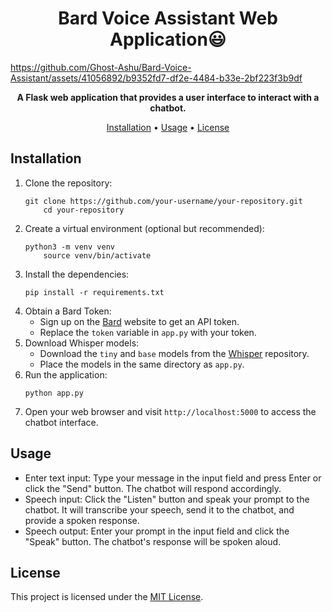 <h1 align="center">Bard Voice Assistant Web Application😃</h1>





https://github.com/Ghost-Ashu/Bard-Voice-Assistant/assets/41056892/b9352fd7-df2e-4484-b33e-2bf223f3b9df




<p align="center">
  <strong>A Flask web application that provides a user interface to interact with a chatbot.</strong>
</p>

<p align="center">
  <a href="#installation">Installation</a> •
  <a href="#usage">Usage</a> •
  <a href="#license">License</a>
</p>

## Installation

<ol>
  <li>Clone the repository:
    <pre><code>git clone https://github.com/your-username/your-repository.git
    cd your-repository</code></pre>
  </li>
  
  <li>Create a virtual environment (optional but recommended):
    <pre><code>python3 -m venv venv
    source venv/bin/activate</code></pre>
  </li>
  
  <li>Install the dependencies:
    <pre><code>pip install -r requirements.txt</code></pre>
  </li>
  
  <li>Obtain a Bard Token:
    <ul>
      <li>Sign up on the <a href="https://www.bard.ai/">Bard</a> website to get an API token.</li>
      <li>Replace the <code>token</code> variable in <code>app.py</code> with your token.</li>
    </ul>
  </li>
  
  <li>Download Whisper models:
    <ul>
      <li>Download the <code>tiny</code> and <code>base</code> models from the <a href="https://github.com/snakers4/whisper">Whisper</a> repository.</li>
      <li>Place the models in the same directory as <code>app.py</code>.</li>
    </ul>
  </li>
  
  <li>Run the application:
    <pre><code>python app.py</code></pre>
  </li>
  
  <li>Open your web browser and visit <code>http://localhost:5000</code> to access the chatbot interface.</li>
</ol>

## Usage

- Enter text input: Type your message in the input field and press Enter or click the "Send" button. The chatbot will respond accordingly.
- Speech input: Click the "Listen" button and speak your prompt to the chatbot. It will transcribe your speech, send it to the chatbot, and provide a spoken response.
- Speech output: Enter your prompt in the input field and click the "Speak" button. The chatbot's response will be spoken aloud.

## License

This project is licensed under the <a href="LICENSE">MIT License</a>.
